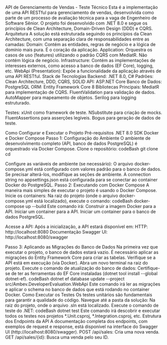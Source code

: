 API de Gerenciamento de Vendas - Teste Técnico
Esta é a implementação de uma API RESTful para gerenciamento de vendas, desenvolvida como parte de um processo de avaliação técnica para a vaga de Engenheiro de Software Sênior.
O projeto foi desenvolvido com .NET 8.0 e segue os princípios de Clean Architecture, Domain-Driven Design (DDD) e CQRS.
Arquitetura
A solução está estruturada seguindo os princípios da Clean Architecture, com uma separação clara de responsabilidades entre as camadas:
Domain: Contém as entidades, regras de negócio e a lógica de domínio mais pura. É o coração da aplicação.
Application: Orquestra os casos de uso (features) utilizando o padrão CQRS com MediatR. Não contém lógica de negócio.
Infrastructure: Contém as implementações de interesses externos, como acesso a banco de dados (EF Core), logging, etc.
WebApi (Presentation): Expõe a funcionalidade da aplicação através de uma API RESTful.
Stack de Tecnologias
Backend: .NET 8.0, C#
Padrões: Clean Architecture, DDD, CQRS, SOLID
API: ASP.NET Core
Banco de Dados: PostgreSQL
ORM: Entity Framework Core 8
Bibliotecas Principais:
MediatR para implementação de CQRS.
FluentValidation para validação de dados.
AutoMapper para mapeamento de objetos.
Serilog para logging estruturado.


Testes:
xUnit como framework de teste.
NSubstitute para criação de mocks.
FluentAssertions para asserções legíveis.
Bogus para geração de dados de teste.


Como Configurar e Executar o Projeto
Pré-requisitos
.NET 8.0 SDK
Docker e Docker Compose
Passo 1: Configuração do Ambiente
O ambiente de desenvolvimento completo (API, banco de dados PostgreSQL) é orquestrado via Docker Compose.
Clone o repositório:
codeBash
git clone <url-do-repositorio>
cd <nome-da-pasta>


Configure as variáveis de ambiente (se necessário):
O arquivo docker-compose.yml está configurado com valores padrão para o banco de dados. Se precisar alterá-los, modifique as seções de ambiente. A connection string no appsettings.json está configurada para se conectar ao container Docker do PostgreSQL.
Passo 2: Executando com Docker Compose
A maneira mais simples de executar o projeto é usando o Docker Compose.
Inicie os containers:
Na raiz do projeto (onde o arquivo docker-compose.yml está localizado), execute o comando:
codeBash
docker-compose up --build
Este comando irá:
Construir a imagem Docker para a API.
Iniciar um container para a API.
Iniciar um container para o banco de dados PostgreSQL.


Acesse a API:
Após a inicialização, a API estará disponível em:
HTTP: http://localhost:8080
Documentação Swagger UI: http://localhost:8080/swagger


Passo 3: Aplicando as Migrações do Banco de Dados
Na primeira vez que executar o projeto, o banco de dados estará vazio. É necessário aplicar as migrações do Entity Framework Core para criar as tabelas.
Verifique se a API está em execução (via Docker).
Abra um novo terminal na raiz do projeto.
Execute o comando de atualização do banco de dados:
Certifique-se de ter as ferramentas do EF Core instaladas (dotnet tool install --global dotnet-ef).
codeBash
dotnet ef database update --project src/Ambev.DeveloperEvaluation.WebApi
Este comando irá ler as migrações e aplicar o schema no banco de dados que está rodando no container Docker.
Como Executar os Testes
Os testes unitários são fundamentais para garantir a qualidade do código.
Navegue até a pasta da solução:
Na raiz do projeto, onde o arquivo .sln está localizado.
Execute o comando de teste do .NET:
codeBash
dotnet test
Este comando irá descobrir e executar todos os testes nos projetos *.Unit.csproj, *.Integration.csproj, etc.
Estrutura dos Endpoints da API
A documentação completa dos endpoints, com exemplos de request e response, está disponível na interface do Swagger UI (http://localhost:8080/swagger).
POST /api/sales: Cria uma nova venda.
GET /api/sales/{id}: Busca uma venda pelo seu ID.

